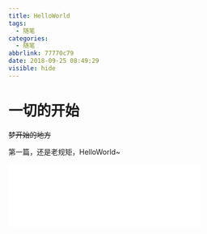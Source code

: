 ```yaml
---
title: HelloWorld
tags:
  - 随笔
categories:
  - 随笔
abbrlink: 77770c79
date: 2018-09-25 08:49:29
visible: hide
---
```


# 一切的开始

<!--more-->

~~梦开始的地方~~

第一篇，还是老规矩，HelloWorld~

<iframe frameborder="no" border="0" marginwidth="0" marginheight="0" width=380 height=126 src="//music.163.com/outchain/player?type=2&id=446944042&auto=0&height=106"></iframe>
